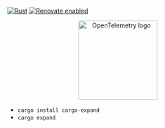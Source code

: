 [![Rust](https://github.com/barakb/newsletter-subscription/actions/workflows/general.yml/badge.svg)](https://github.com/barakb/newsletter-subscription/actions/workflows/general.yml)
[![Renovate enabled](https://img.shields.io/badge/renovate-enabled-brightgreen.svg)](https://renovatebot.com/)
<p align="center">
  <img src="https://opentelemetry.io/img/logos/opentelemetry-horizontal-color.svg" alt="OpenTelemetry logo" height="180">
</p>

* `cargo install cargo-expand`
* `cargo expand`
